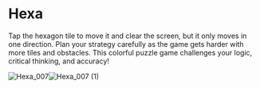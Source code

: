 # Hexa
 Tap the hexagon tile to move it and clear the screen, but it only moves in one direction. Plan your strategy carefully as the game gets harder with more tiles and obstacles. This colorful puzzle game challenges your logic, critical thinking, and accuracy!
 
![Hexa_007](https://github.com/user-attachments/assets/33a51a7e-8a71-4390-9117-1d41fcc00ff2)![Hexa_007 (1)](https://github.com/user-attachments/assets/2ef456b5-9222-41fc-a535-68a0cc636e80)
